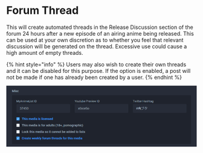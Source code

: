 # Forum Thread

This will create automated threads in the Release Discussion section of the forum 24 hours after a new episode of an airing anime being released. This can be used at your own discretion as to whether you feel that relevant discussion will be generated on the thread. Excessive use could cause a high amount of empty threads.

{% hint style="info" %}
Users may also wish to create their own threads and it can be disabled for this purpose. If the option is enabled, a post will not be made if one has already been created by a user.
{% endhint %}

![The misc section for the &apos;Ao Buta&apos; anime](../../../.gitbook/assets/misc.png)

